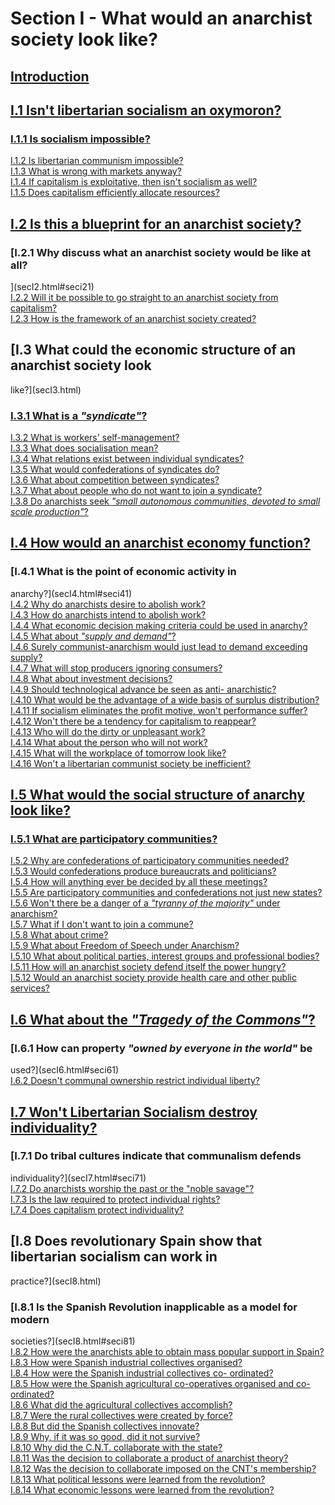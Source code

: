 # Section I - What would an anarchist society look like?

## [Introduction](secIint.html)

## [I.1 Isn't libertarian socialism an oxymoron?](secI1.html)

### [I.1.1 Is socialism impossible?](secI1.html#seci11)  
[I.1.2 Is libertarian communism impossible?](secI1.html#seci12)  
[I.1.3 What is wrong with markets anyway?](secI1.html#seci13)  
[I.1.4 If capitalism is exploitative, then isn't socialism as
well?](secI1.html#seci14)  
[I.1.5 Does capitalism efficiently allocate resources?](secI1.html#seci15)

## [I.2 Is this a blueprint for an anarchist society?](secI2.html)

### [I.2.1 Why discuss what an anarchist society would be like at all?
](secI2.html#seci21)  
[I.2.2 Will it be possible to go straight to an anarchist society from
capitalism?](secI2.html#seci22)  
[I.2.3 How is the framework of an anarchist society created?
](secI2.html#seci23)

## [I.3 What could the economic structure of an anarchist society look
like?](secI3.html)

### [I.3.1 What is a _"syndicate"_?](secI3.html#seci31)  
[I.3.2 What is workers' self-management?](secI3.html#seci32)  
[I.3.3 What does socialisation mean?](secI3.html#seci33)  
[I.3.4 What relations exist between individual syndicates?](secI3.html#seci34)  
[I.3.5 What would confederations of syndicates do?](secI3.html#seci35)  
[I.3.6 What about competition between syndicates? ](secI3.html#seci36)  
[I.3.7 What about people who do not want to join a
syndicate?](secI3.html#seci37)  
[I.3.8 Do anarchists seek _"small autonomous communities, devoted to small
scale production"_? ](secI3.html#seci38)

## [I.4 How would an anarchist economy function?](secI4.html)

### [I.4.1 What is the point of economic activity in
anarchy?](secI4.html#seci41)  
[I.4.2 Why do anarchists desire to abolish work?](secI4.html#seci42)  
[I.4.3 How do anarchists intend to abolish work?](secI4.html#seci43)  
[I.4.4 What economic decision making criteria could be used in
anarchy?](secI4.html#seci44)  
[I.4.5 What about _"supply and demand"_?](secI4.html#seci45)  
[I.4.6 Surely communist-anarchism would just lead to demand exceeding
supply?](secI4.html#seci46)  
[I.4.7 What will stop producers ignoring consumers?](secI4.html#seci47)  
[I.4.8 What about investment decisions?](secI4.html#seci48)  
[I.4.9 Should technological advance be seen as anti-
anarchistic?](secI4.html#seci49)  
[I.4.10 What would be the advantage of a wide basis of surplus
distribution?](secI4.html#seci410)  
[I.4.11 If socialism eliminates the profit motive, won't performance
suffer?](secI4.html#seci411)  
[I.4.12 Won't there be a tendency for capitalism to
reappear?](secI4.html#seci412)  
[I.4.13 Who will do the dirty or unpleasant work?](secI4.html#seci413)  
[I.4.14 What about the person who will not work?](secI4.html#seci414)  
[I.4.15 What will the workplace of tomorrow look like?](secI4.html#seci415)  
[I.4.16 Won't a libertarian communist society be
inefficient?](secI4.html#seci416)

## [I.5 What would the social structure of anarchy look like?](secI5.html)

### [I.5.1 What are participatory communities?](secI5.html#seci51)  
[I.5.2 Why are confederations of participatory communities
needed?](secI5.html#seci52)  
[I.5.3 Would confederations produce bureaucrats and
politicians?](secI5.html#seci53)  
[I.5.4 How will anything ever be decided by all these
meetings?](secI5.html#seci54)  
[I.5.5 Are participatory communities and confederations not just new
states?](secI5.html#seci55)  
[I.5.6 Won't there be a danger of a _"tyranny of the majority"_ under
anarchism?](secI5.html#seci56)  
[I.5.7 What if I don't want to join a commune?](secI5.html#seci57)  
[I.5.8 What about crime?](secI5.html#seci58)  
[I.5.9 What about Freedom of Speech under Anarchism?](secI5.html#seci59)  
[I.5.10 What about political parties, interest groups and professional
bodies?](secI5.html#seci510)  
[I.5.11 How will an anarchist society defend itself the power
hungry?](secI5.html#seci511)  
[I.5.12 Would an anarchist society provide health care and other public
services?](secI5.html#seci512)

## [I.6 What about the _"Tragedy of the Commons"_?](secI6.html)

### [I.6.1 How can property _"owned by everyone in the world"_ be
used?](secI6.html#seci61)  
[I.6.2 Doesn't communal ownership restrict individual liberty?
](secI6.html#seci62)

## [I.7 Won't Libertarian Socialism destroy individuality? ](secI7.html)

### [I.7.1 Do tribal cultures indicate that communalism defends
individuality?](secI7.html#seci71)  
[I.7.2 Do anarchists worship the past or the "noble
savage"?](secI7.html#seci72)  
[I.7.3 Is the law required to protect individual rights?](secI7.html#seci73)  
[I.7.4 Does capitalism protect individuality? ](secI7.html#seci74)

## [I.8 Does revolutionary Spain show that libertarian socialism can work in
practice?](secI8.html)

### [I.8.1 Is the Spanish Revolution inapplicable as a model for modern
societies?](secI8.html#seci81)  
[I.8.2 How were the anarchists able to obtain mass popular support in
Spain?](secI8.html#seci82)  
[I.8.3 How were Spanish industrial collectives organised?](secI8.html#seci83)  
[I.8.4 How were the Spanish industrial collectives co-
ordinated?](secI8.html#seci84)  
[I.8.5 How were the Spanish agricultural co-operatives organised and co-
ordinated?](secI8.html#seci85)  
[I.8.6 What did the agricultural collectives accomplish?](secI8.html#seci86)  
[I.8.7 Were the rural collectives were created by force?](secI8.html#seci87)  
[I.8.8 But did the Spanish collectives innovate?](secI8.html#seci88)  
[I.8.9 Why, if it was so good, did it not survive?](secI8.html#seci89)  
[I.8.10 Why did the C.N.T. collaborate with the state?](secI8.html#seci810)  
[I.8.11 Was the decision to collaborate a product of anarchist
theory?](secI8.html#seci811)  
[I.8.12 Was the decision to collaborate imposed on the CNT's
membership?](secI8.html#seci812)  
[I.8.13 What political lessons were learned from the
revolution?](secI8.html#seci813)  
[I.8.14 What economic lessons were learned from the
revolution?](secI8.html#seci814)

